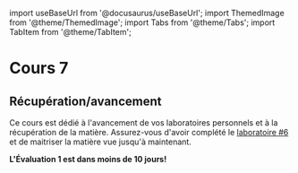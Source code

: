 import useBaseUrl from '@docusaurus/useBaseUrl';
import ThemedImage from '@theme/ThemedImage';
import Tabs from '@theme/Tabs';
import TabItem from '@theme/TabItem';

# Cours 7

## Récupération/avancement

Ce cours est dédié à l'avancement de vos laboratoires personnels et à la récupération de la matière. Assurez-vous d'avoir complété le [laboratoire #6](../06%20-%206%20-%20Sauvegardes%20et%20restaurations/01-Laboratoire6.md) et de maitriser la matière vue jusqu'à maintenant.

**<span class="fonttaller red-text">L'Évaluation 1 est dans moins de 10 jours!</span>**